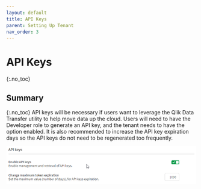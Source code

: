 ```yaml
---
layout: default
title: API Keys
parent: Setting Up Tenant
nav_order: 3
---
```


# API Keys
{:.no_toc}

## Summary
{:.no_toc}
API keys will be necessary if users want to leverage the Qlik Data Transfer utility to help move data up the cloud. Users will need to have the Developer role to generate an API key, and the tenant needs to have the option enabled.
It is also recommended to increase the API key expiration days so the API keys do not need to be regenerated too frequently.

![api_keys.png](images/api_keys.png)